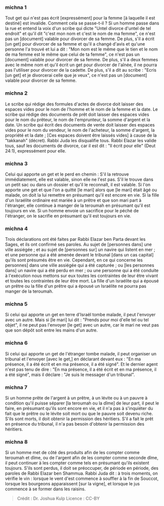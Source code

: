 
### michna 1
Tout get qui n'est pas écrit [expressément] pour la femme [à laquelle il est destiné] est invalide. Comment cela se passe-t-il ? Si un homme passe dans la rue et entend la voix d'un scribe qui dicte "Untel divorce d'untel de tel endroit" et qu'il dit "c'est mon nom et c'est le nom de ma femme", ce n'est pas un [document] valable pour divorcer de sa femme. De plus, s'il a écrit [un get] pour divorcer de sa femme et qu'il a changé d'avis et qu'une personne l'a trouvé et lui a dit : "Mon nom est le même que le tien et le nom de ma femme est le même que celui de ta femme", ce n'est pas un [document] valable pour divorcer de sa femme. De plus, s'il a deux femmes avec le même nom et qu'il écrit un get pour divorcer de l'aînée, il ne pourra pas l'utiliser pour divorcer de la cadette. De plus, s'il a dit au scribe : "Ecris [un get] et je divorcerai celle que je veux", ce n'est pas un [document] valable pour divorcer de sa femme.

### michna 2
Le scribe qui rédige des formules d'actes de divorce doit laisser des espaces vides pour le nom de l'homme et le nom de la femme et la date. Le scribe qui rédige des documents de prêt doit laisser des espaces vides pour le nom du prêteur, le nom de l'emprunteur, la somme d'argent et la date. Un scribe qui écrit des documents de vente doit laisser des espaces vides pour le nom du vendeur, le nom de l'acheteur, la somme d'argent, la propriété et la date ; [Ces espaces doivent être laissés vides] à cause de la "takkanah" (décret). Rabbi Juda les disqualifie tous. Rabbi Elazar les valide tous, sauf les documents de divorce, car il est dit : "Il écrit pour elle" (Deut 24:1), expressément pour elle.

### michna 3
Celui qui apporte un get et le perd en chemin : S'il la retrouve immédiatement, elle est valable, sinon elle ne l'est pas. S'il le trouve dans un petit sac ou dans un dossier et qu'il le reconnaît, il est valable. Si l'on apporte une get et que l'on a quitté [le mari] alors que [le mari] était âgé ou malade, on doit la lui remettre en présumant qu'il est encore en vie. Si la fille d'un Israélite ordinaire est mariée à un prêtre et que son mari part à l'étranger, elle continue à manger de la teroumah en présumant qu'il est toujours en vie. Si un homme envoie un sacrifice pour le péché de l'étranger, on le sacrifie en présumant qu'il est toujours en vie.

### michna 4
Trois déclarations ont été faites par Rabbi Elazar ben Parta devant les Sages, et ils ont confirmé ses paroles. Au sujet de [personnes dans] une ville assiégée ; et au sujet de [personnes sur] un navire qui listent en mer ; et une personne qui a été amenée devant le tribunal [dans un cas capital] qu'ils sont présumés être en vie. Cependant, en ce qui concerne les personnes] dans une ville assiégée qui a été capturée ; ou [les personnes dans] un navire qui a été perdu en mer ; ou une personne qui a été conduite à l'exécution nous mettons sur eux toutes les contraintes de leur être vivant et toutes les contraintes de leur être mort. La fille d'un Israélite qui a épousé un prêtre ou la fille d'un prêtre qui a épousé un Israélite ne pourra pas manger de la teroumah.

### michna 5
Si celui qui apporte un get en terre d'Israël tombe malade, il peut l'envoyer avec un autre. Mais si [le mari] lui dit : "Prends pour moi d'elle tel ou tel objet", il ne peut pas l'envoyer [le get] avec un autre, car le mari ne veut pas que son dépôt soit entre les mains d'un autre.

### michna 6
Si celui qui apporte un get de l'étranger tombe malade, il peut organiser un tribunal et l'envoyer [avec le get,] en déclarant devant eux : "En ma présence, il a été écrit et en ma présence, il a été signé". Et le dernier agent n'est pas tenu de dire : "En ma présence, il a été écrit et en ma présence, il a été signé", mais il déclare : "Je suis le messager d'un tribunal".

### michna 7
Si un homme prête de l'argent à un prêtre, à un lévite ou à un pauvre à condition qu'il puisse séparer [la teroumah ou la dîme] de leur part, il peut le faire, en présumant qu'ils sont encore en vie, et il n'a pas à s'inquiéter du fait que le prêtre ou le lévite soit mort ou que le pauvre soit devenu riche. S'ils sont morts, il doit obtenir la permission des héritiers. S'il a fait le prêt en présence du tribunal, il n'a pas besoin d'obtenir la permission des héritiers.

### michna 8
Si un homme met de côté des produits afin de les compter comme teroumah et dîme, ou de l'argent afin de les compter comme seconde dîme, il peut continuer à les compter comme tels en présumant qu'ils existent toujours. S'ils sont perdus, il doit se préoccuper, de période en période, des paroles de Rabbi Elazar ben Shammua. Rabbi Juda dit : à trois moments, on vérifie le vin : lorsque le vent d'est commence à souffler à la fin de Souccot, lorsque les bourgeons apparaissent [sur la vigne], et lorsque le jus commence à se former dans les raisins.

>Crédit : Dr. Joshua Kulp
>Licence : CC-BY